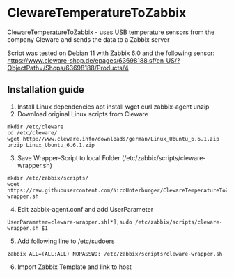# ClewareTemperatureToZabbix
ClewareTemperatureToZabbix - uses USB temperature sensors from the company Cleware and sends the data to a Zabbix server

Script was tested on Debian 11 with Zabbix 6.0 and the following sensor: 
https://www.cleware-shop.de/epages/63698188.sf/en_US/?ObjectPath=/Shops/63698188/Products/4

## Installation guide
1. Install Linux dependencies
	   apt install wget curl zabbix-agent unzip
2. Download original Linux scripts from Cleware
```
mkdir /etc/cleware
cd /etc/cleware/
wget http://www.cleware.info/downloads/german/Linux_Ubuntu_6.6.1.zip
unzip Linux_Ubuntu_6.6.1.zip
```
3. Save Wrapper-Script to local Folder (/etc/zabbix/scripts/cleware-wrapper.sh)
```
mkdir /etc/zabbix/scripts/
wget https://raw.githubusercontent.com/NicoUnterburger/ClewareTemperatureToZabbix/main/cleware-wrapper.sh
```
4. Edit zabbix-agent.conf and add UserParameter
```
UserParameter=cleware-wrapper.sh[*],sudo /etc/zabbix/scripts/cleware-wrapper.sh $1
```
5. Add following line to /etc/sudoers
```
zabbix ALL=(ALL:ALL) NOPASSWD: /etc/zabbix/scripts/cleware-wrapper.sh
```
6. Import Zabbix Template and link to host

